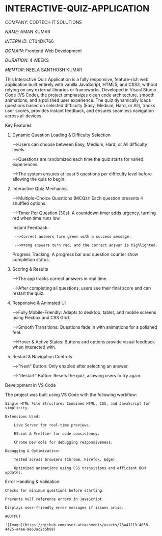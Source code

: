# INTERACTIVE-QUIZ-APPLICATION

*COMPANY*: CODTECH IT SOLUTIONS

*NAME*: AMAN KUMAR

*INTERN ID*: CT04DK766

*DOMAIN*: Frontend Web Development

*DURATION*: 4 WEEKS

*MENTOR*: NEELA SANTHOSH KUMAR

This Interactive Quiz Application is a fully responsive, feature-rich web application built entirely with vanilla JavaScript, HTML5, and CSS3, without relying on any external libraries or frameworks. Developed in Visual Studio Code (VS Code), the project emphasizes clean code architecture, smooth animations, and a polished user experience. The quiz dynamically loads questions based on selected difficulty (Easy, Medium, Hard, or All), tracks user scores, provides instant feedback, and ensures seamless navigation across all devices.

Key Features
1. Dynamic Question Loading & Difficulty Selection

    -->Users can choose between Easy, Medium, Hard, or All difficulty levels.

    -->Questions are randomized each time the quiz starts for varied experiences.

    -->The system ensures at least 5 questions per difficulty level before allowing the quiz to begin.

2. Interactive Quiz Mechanics

    -->Multiple-Choice Questions (MCQs): Each question presents 4 shuffled options.

    -->Timer Per Question (30s): A countdown timer adds urgency, turning red when time runs low.

    Instant Feedback:

        -->Correct answers turn green with a success message.

        -->Wrong answers turn red, and the correct answer is highlighted.

    Progress Tracking: A progress bar and question counter show completion status.

3. Scoring & Results

    -->The app tracks correct answers in real time.

    -->After completing all questions, users see their final score and can restart the quiz.

4. Responsive & Animated UI

    -->Fully Mobile-Friendly: Adapts to desktop, tablet, and mobile screens using Flexbox and CSS Grid.

    -->Smooth Transitions: Questions fade in with animations for a polished feel.

    -->Hover & Active States: Buttons and options provide visual feedback when interacted with.

5. Restart & Navigation Controls

    -->"Next" Button: Only enabled after selecting an answer.

    -->"Restart" Button: Resets the quiz, allowing users to try again.

Development in VS Code

The project was built using VS Code with the following workflow:

    Single HTML File Structure: Combines HTML, CSS, and JavaScript for simplicity.

    Extensions Used:

        Live Server for real-time previews.

        ESLint & Prettier for code consistency.

        Chrome DevTools for debugging responsiveness.

    Debugging & Optimization:

        Tested across browsers (Chrome, Firefox, Edge).

        Optimized animations using CSS transitions and efficient DOM updates.

Error Handling & Validation

    Checks for minimum questions before starting.

    Prevents null reference errors in JavaScript.

    Displays user-friendly error messages if issues arise.

    #OUTPUT

    ![Image](https://github.com/user-attachments/assets/73a41213-4058-4425-a4ee-9e63ac2c5b09)
